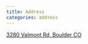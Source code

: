 ```yaml
---
title: Address
categories: address
---
```


<a target="_blank" href="https://www.google.com/maps/place/3280+Valmont+Rd,+Boulder,+CO+80301">3280 Valmont Rd, Boulder CO</a>